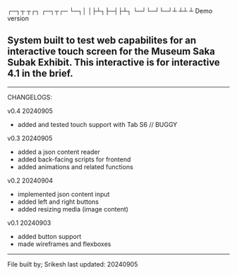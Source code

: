 ┌─┐┬ ┬┌┐ ┌─┐┬┌─
└─┐│ │├┴┐├─┤├┴┐
└─┘└─┘└─┘┴ ┴┴ ┴
Demo version

## System built to test web capabilites for an interactive touch screen for the Museum Saka Subak Exhibit. This interactive is for interactive 4.1 in the brief.

---

CHANGELOGS:

v0.4 20240905

- added and tested touch support with Tab S6 // BUGGY

v0.3 20240905

- added a json content reader
- added back-facing scripts for frontend
- added animations and related functions

v0.2 20240904

- implemented json content input
- added left and right buttons
- added resizing media (image content)

v0.1 20240903

- added button support
- made wireframes and flexboxes

---

File built by; Srikesh
last updated: 20240905
